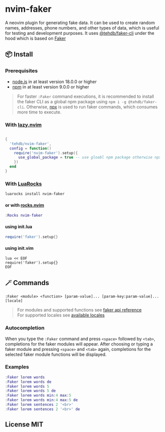 # nvim-faker

A neovim plugin for generating fake data. It can be used to create random names, addresses, phone numbers, and other types of data, which is useful for testing and development purposes. It uses [@tehdb/faker-cli](https://www.npmjs.com/package/@tehdb/faker-cli) under the hood which is based on [Faker](https://fakerjs.dev)

## 📦 Install

### Prerequisites

- [node.js](https://nodejs.org) in at least version 18.0.0 or higher
- [npm](https://www.npmjs.com) in at least version 9.0.0 or higher

> For faster `:Faker` command executions, it is recommended to install the faker CLI as a global npm package using `npm i -g @tehdb/faker-cli`. Otherwise, [npx](https://docs.npmjs.com/cli/v11/commands/npx) is used to run faker commands, which consumes more time to execute.

### With [lazy.nvim](https://lazy.folke.io)

```lua

{
  'tehdb/nvim-faker',
  config = function()
    require('nvim-faker').setup({
      use_global_package = true -- use gloabl npm package otherwise npx (default: false)
    })
  end
}
```

### With [LuaRocks](https://luarocks.org)

```sh
luarocks install nvim-faker
```

#### or with [rocks.nvim](https://github.com/nvim-neorocks/rocks.nvim)

```lua
:Rocks nvim-faker
```

#### using init.lua

```lua
require('faker').setup{}
```

#### using init.vim

```vim
lua << EOF
require('faker').setup{}
EOF
```

## 🪄 Commands

`:Faker <module> <function> [param-value]... [param-key:param-value]... [locale]`

> For modules and supported functions see [faker api reference](https://fakerjs.dev/api/)<br/>
> For supported locales see [available locales](https://fakerjs.dev/guide/localization.html#available-locales)

### Autocompletion

When you type the `:Faker` command and press `<space>` followed by `<tab>`, completions for the faker modules will appear. After choosing or typing a faker module and pressing `<space>` and `<tab>` again, completions for the selected faker module functions will be displayed.

### Examples

```lua
:Faker lorem words
:Faker lorem words de
:Faker lorem words 5
:Faker lorem words 5 de
:Faker lorem words min:4 max:5
:Faker lorem words min:4 max:5 de
:Faker lorem sentences 2 '<br>'
:Faker lorem sentences 2 '<br>' de
```

## License MIT
